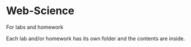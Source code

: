 Web-Science
===========

For labs and homework

Each lab and/or homework has its own folder and the contents are inside.
